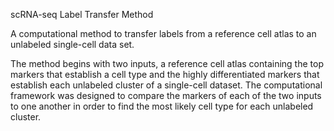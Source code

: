 scRNA-seq Label Transfer Method 

A computational method to transfer labels from a reference cell atlas to an unlabeled single-cell data set.

The method begins with two inputs, a reference cell atlas containing the top markers that establish a cell type and the highly differentiated markers that establish each unlabeled cluster of a single-cell dataset. The computational framework was designed to compare the markers of each of the two inputs to one another in order to find the most likely cell type for each unlabeled cluster. 

